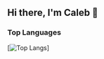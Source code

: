 ## Hi there, I'm Caleb 👋


### Top Languages
[![Top Langs](https://github-readme-stats.vercel.app/api/top-langs/?username=ecaleb97&theme=onedark)]
